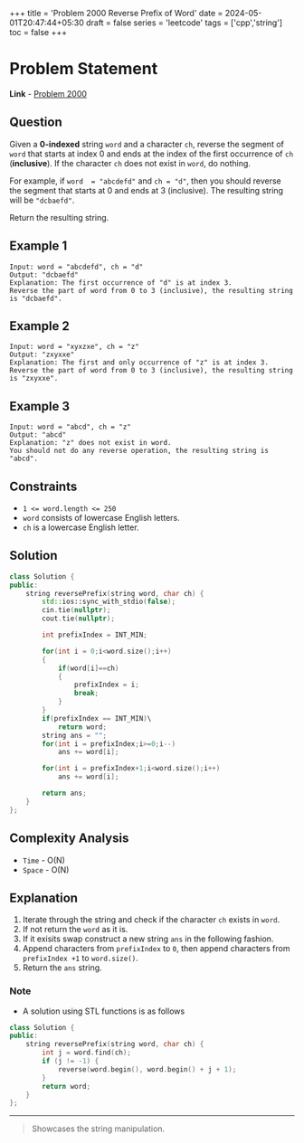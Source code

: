 +++
title = 'Problem 2000 Reverse Prefix of Word'
date = 2024-05-01T20:47:44+05:30
draft = false
series = 'leetcode'
tags = ['cpp','string']
toc = false
+++

# Problem Statement

**Link** - [Problem 2000](https://leetcode.com/problems/reverse-prefix-of-word/description)

## Question

Given a **0-indexed** string `word` and a character `ch`, reverse the segment of `word` that starts at index 0 and ends at the index of the first occurrence of `ch` (**inclusive**). If the character `ch` does not exist in `word`, do nothing.

For example, if `word  = "abcdefd"` and `ch = "d"`, then you should reverse the segment that starts at 0 and ends at 3 (inclusive). The resulting string will be `"dcbaefd"`.

Return the resulting string.

## Example 1

```text
Input: word = "abcdefd", ch = "d"
Output: "dcbaefd"
Explanation: The first occurrence of "d" is at index 3.
Reverse the part of word from 0 to 3 (inclusive), the resulting string is "dcbaefd".
```

## Example 2

```text
Input: word = "xyxzxe", ch = "z"
Output: "zxyxxe"
Explanation: The first and only occurrence of "z" is at index 3.
Reverse the part of word from 0 to 3 (inclusive), the resulting string is "zxyxxe".
```

## Example 3

```text
Input: word = "abcd", ch = "z"
Output: "abcd"
Explanation: "z" does not exist in word.
You should not do any reverse operation, the resulting string is "abcd".
```

## Constraints

- `1 <= word.length <= 250`
- `word` consists of lowercase English letters.
- `ch` is a lowercase English letter.

## Solution

```cpp
class Solution {
public:
    string reversePrefix(string word, char ch) {
        std::ios::sync_with_stdio(false);
        cin.tie(nullptr);
        cout.tie(nullptr);

        int prefixIndex = INT_MIN;

        for(int i = 0;i<word.size();i++)
        {
            if(word[i]==ch)
            {
                prefixIndex = i;
                break;
            }
        }
        if(prefixIndex == INT_MIN)\
            return word;
        string ans = "";
        for(int i = prefixIndex;i>=0;i--)
            ans += word[i];

        for(int i = prefixIndex+1;i<word.size();i++)
            ans += word[i];

        return ans;
    }
};
```

## Complexity Analysis

- `Time` - O(N)
- `Space` - O(N)

## Explanation

1. Iterate through the string and check if the character `ch` exists in `word`.
2. If not return the `word` as it is.
3. If it exisits swap construct a new string `ans` in the following fashion.
4. Append characters from `prefixIndex` to `0`, then append characters from `prefixIndex +1` to `word.size()`.
5. Return the `ans` string.

### Note

- A solution using STL functions is as follows

```cpp
class Solution {
public:
    string reversePrefix(string word, char ch) {
        int j = word.find(ch);
        if (j != -1) {
            reverse(word.begin(), word.begin() + j + 1);
        }
        return word;
    }
};
```

---

> Showcases the string manipulation.
